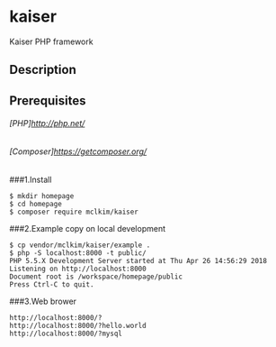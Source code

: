 kaiser
=============
Kaiser PHP framework

Description
-------------

Prerequisites
-------------
###### [PHP]http://php.net/
###### [Composer]https://getcomposer.org/

###1.Install
```
$ mkdir homepage
$ cd homepage
$ composer require mclkim/kaiser
```

###2.Example copy on local development
```
$ cp vendor/mclkim/kaiser/example .
$ php -S localhost:8000 -t public/
PHP 5.5.X Development Server started at Thu Apr 26 14:56:29 2018
Listening on http://localhost:8000
Document root is /workspace/homepage/public
Press Ctrl-C to quit.
```

###3.Web brower
```
http://localhost:8000/?
http://localhost:8000/?hello.world
http://localhost:8000/?mysql
```
